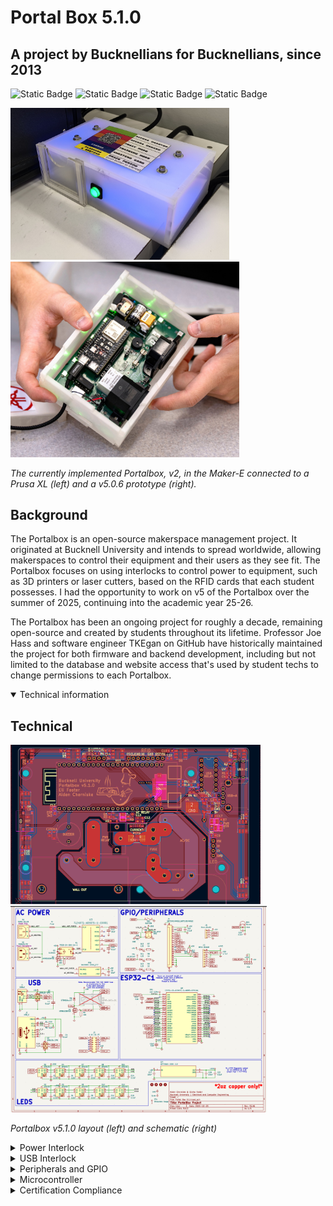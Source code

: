 # Portal Box 5.1.0
## A project by Bucknellians for Bucknellians, since 2013
<img alt="Static Badge" src="https://img.shields.io/badge/Program-KiCad?style=flat&logo=kicad&logoSize=auto&color=blue&link=kicad.org"> <img alt="Static Badge" src="https://img.shields.io/badge/Platform-ESP32?style=flat&logo=espressif&color=gray&link=https://docs.espressif.com/projects/esp-dev-kits/en/latest/esp32s3/esp32-s3-devkitc-1/user_guide_v1.1.html#hardware-reference"> <img alt="Static Badge" src="https://img.shields.io/badge/Firmware-MicroPython?style=flat&logo=python&logoSize=auto&color=yellow"> <img alt="Static Badge" src="https://img.shields.io/badge/Status-Complete-green?style=flat">

<img src="img/portal2.jpg" alt="Current Portalbox implementation in the Maker-E" width="350"/>
<img src="img/portalhands.png" alt="v5.0.6 while in progress" height="313"/>

*The currently implemented Portalbox, v2, in the Maker-E connected to a Prusa XL (left) and a v5.0.6 prototype (right).*

## Background
The Portalbox is an open-source makerspace management project. It originated at Bucknell University and intends to spread worldwide, allowing makerspaces to control their equipment and their users as they see fit. The Portalbox focuses on using interlocks to control power to equipment, such as 3D printers or laser cutters, based on the RFID cards that each student possesses. I had the opportunity to work on v5 of the Portalbox over the summer of 2025, continuing into the academic year 25-26.

The Portalbox has been an ongoing project for roughly a decade, remaining open-source and created by students throughout its lifetime. Professor Joe Hass and software engineer TKEgan on GitHub have historically maintained the project for both firmware and backend development, including but not limited to the database and website access that's used by student techs to change permissions to each Portalbox.

<details open>
<summary>Technical information</summary>

## Technical
<img src="img/portalpcb.png" alt="Current Portalbox implementation in the Maker-E" width="400"/>
<img src="img/portalschm.png" alt="Current Portalbox implementation in the Maker-E" height="330"/>

*Portalbox v5.1.0 layout (left) and schematic (right)*

<details>
<summary>Power Interlock</summary>

![](img/pwoer.png "Schematic view of AC Power section for v5.1.0")
### Overview
The Portalbox itself is powered off of 120Vrms from the wall, allowing for simpler placement and no worries or frustrations regarding battery power, lifetime, and so on. We use a hefty AC/DC converted to provide 5v power to the rest of the Portalbox, including the ESP32. We use relays to interlock wall power in between our two ports, one IEC C13 and one IEC C14. The female C13 is intended to be connected to wall power, while the male C14 is 15A fused output to makerspace equipment. We also include a current measurement IC to monitor power draw from a machine and monitor relay accuracy. Ensure that only 2 ounce copper is used when manufacturing: trace widths have been calculated to 2oz and traces may turn into fuses if incorrectly manufactured.
### Relay
We chose a [CUI Devices 20A relay](https://www.digikey.com/en/products/detail/same-sky-formerly-cui-devices/PR28-5V-360-1A-E/22522201?s=N4IgTCBcDa5mBmAtABwE5gBxIKwDckEA2ABiQEYBDJAUyQDsATEAXQF8g "Digikey") to ensure that our fuse would disconnect the circuit before any parts become damaged. The relay accepts the hot line from the wall and outputs it to the current measurement IC when the relay is activated. Activation is done using a simple [NMOS transistor](https://www.digikey.com/en/products/detail/diodes-incorporated/2N7002K-7/1934378?s=N4IgTCBcDa4HIHYAMSwGkC0CAiBJAwgCoZzYgC6AvkA "Digikey") circuit to allow for a 3v GPIO pin from the ESP32 to activate the relay using 5v (its required activation voltage). This specific transistor was chosen for availability, being pre-stocked in our space.

### Current Measurement
We're measuring current flowing from the wall out to the C14 port for a multitude of reasons. With proper implementation, this would allow for a measurement of "normal" current draw for any given machine, thus allowing continuous monitoring and flagging of any unusual or concerning behavior remotely. It would also allow us to retrieve records or throw a flag if our maximum of 15A is reached, thus requiring us to replace the onboard fuse. This would require some implementation with the existing MariaDB SQL database to store said current data and/or flags. Measurement is accomplished using an [Infineon IC](https://www.digikey.com/en/products/detail/infineon-technologies/TLE4971A050T5UE0001XUMA1/18700354?s=N4IgTCBcDaICoBkCiAWAnAdgIwFoCCADAKwFxE4CqOSBtWIAugL5A "Digikey") for this specific purpose. It's capable of +-120A, being much more than we need. It ouputs a variable voltage that depends on the current flowing through two major pads, allowing for later conversion into what specific current is being measured.
</details>

<details>
<summary>USB Interlock</summary>

![](img/usb.png "Schematic view of USB interlock section for v5.1.0")
### Overview
The Portalbox is equipped to provide data interlock through USB 2.0 between a USB-A port and a USB-C port. This is for specific applications such as the Maker-E's laser cutter, where proprietary power supply makes power interlock difficult. However, one is able to connect USB cables in between the cutter and a dedicated device to restrict data transfer of files required for laser cutting. It uses a similar relay structure to the power interlock to allow for robust switching.

### Relay
We use a [Standex-Meder](https://www.digikey.com/en/products/detail/standex-meder-electronics/DIP05-2A72-21L/2765346?s=N4IgTCBcDaICIEkAKAGArAWjAQQOxiwEYAZEAXQF8g "Digikey") DIP relay to allow for switching of data lines. It allows for simultaneous switching of two signals, which was necessary to interlock the D+/D- lines found in the USB 2.0 protocol. This particular relay may be out of stock and a Littelfuse equivealent is available. It's shown as excluded from the board in the schematic because we use a different [DIP header](https://www.digikey.com/en/products/detail/assmann-wsw-components/A-14-LC-TT/821743?s=N4IgTCBcDaIIIAICMAWAtAGQMJoCq5AF0BfIA "Digikey") J3 to allow for active switching of relays. Modularity is a big focus of the Portalbox, so switching of any components is ideal when possible.

### USB port design
We use typical four-pin USB-A 2.0 ports as well as USB-C ports capable of 3.0 on the board files seen above. They follow best practices found in the datasheet for design, including but not limited to ESD protection with diode system ICs U1 and U2. Both ports are always powered with 5v and have no data connection unless the above relays are active.
</details>

<details>
<summary>Peripherals and GPIO</summary>

![](img/gpio.png "Schematic view of GPIO section for v5.1.0")
</details>

<details>
<summary>Microcontroller</summary>

![](img/esp.png "Schematic view of MCU section for v5.1.0")
</details>

<details>
<summary>Certification Compliance</summary>


</details>


</details>
